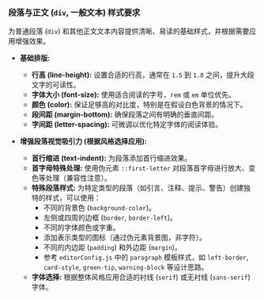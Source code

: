 ### 段落与正文 (`div`, 一般文本) 样式要求

为普通段落 (`div`) 和其他正文文本内容提供清晰、易读的基础样式，并根据需要应用增强效果。

*   **基础排版:**
    *   **行高 (line-height):** 设置合适的行高，通常在 `1.5` 到 `1.8` 之间，提升大段文字的可读性。
    *   **字体大小 (font-size):** 使用适合阅读的字号，`rem` 或 `em` 单位优先。
    *   **颜色 (color):** 保证足够高的对比度，特别是在假设白色背景的情况下。
    *   **段间距 (margin-bottom):** 确保段落之间有明确的垂直间距。
    *   **字间距 (letter-spacing):** 可微调以优化特定字体的阅读体验。

*   **增强段落视觉吸引力 (根据风格选择应用):**
    *   **首行缩进 (text-indent):** 为段落添加首行缩进效果。
    *   **首字母特殊处理:** 使用伪元素 `::first-letter` 对段落首字母进行放大、变色等处理（兼容性注意）。
    *   **特殊段落样式:** 为特定类型的段落（如引言、注释、提示、警告）创建独特的样式，可以使用：
        *   不同的背景色 (`background-color`)。
        *   左侧或四周的边框 (`border`, `border-left`)。
        *   不同的字体颜色或字重。
        *   添加表示类型的图标（通过伪元素背景图，非字符）。
        *   不同的内边距 (`padding`) 和外边距 (`margin`)。
        *   参考 `editorConfig.js` 中的 `paragraph` 模板样式，如 `left-border`, `card-style`, `green-tip`, `warning-block` 等设计思路。
    *   **字体选择:** 根据整体风格应用合适的衬线 (`serif`) 或无衬线 (`sans-serif`) 字体。 